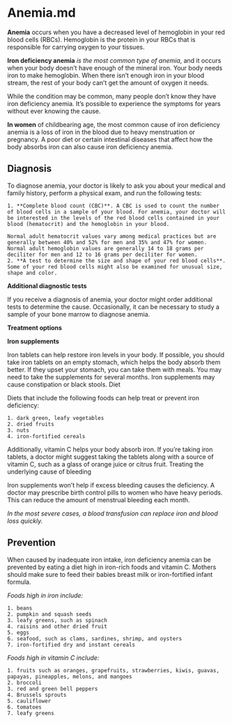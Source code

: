 # Anemia.md

**Anemia** occurs when you have a decreased level of hemoglobin in your red blood cells (RBCs). Hemoglobin is the protein in your RBCs that is responsible for carrying oxygen to your tissues.

**Iron deficiency anemia** _is the most common type of anemia_, and it occurs when your body doesn’t have enough of the mineral iron. Your body needs iron to make hemoglobin. When there isn’t enough iron in your blood stream, the rest of your body can’t get the amount of oxygen it needs.

While the condition may be common, many people don’t know they have iron deficiency anemia. It’s possible to experience the symptoms for years without ever knowing the cause.

**In women** of childbearing age, the most common cause of iron deficiency anemia is a loss of iron in the blood due to heavy menstruation or pregnancy. A poor diet or certain intestinal diseases that affect how the body absorbs iron can also cause iron deficiency anemia. 

## Diagnosis

To diagnose anemia, your doctor is likely to ask you about your medical and family history, perform a physical exam, and run the following tests:

    1. **Complete blood count (CBC)**. A CBC is used to count the number of blood cells in a sample of your blood. For anemia, your doctor will be interested in the levels of the red blood cells contained in your blood (hematocrit) and the hemoglobin in your blood.

    Normal adult hematocrit values vary among medical practices but are generally between 40% and 52% for men and 35% and 47% for women. Normal adult hemoglobin values are generally 14 to 18 grams per deciliter for men and 12 to 16 grams per deciliter for women.
    2. **A test to determine the size and shape of your red blood cells**. Some of your red blood cells might also be examined for unusual size, shape and color.

**Additional diagnostic tests**

If you receive a diagnosis of anemia, your doctor might order additional tests to determine the cause. Occasionally, it can be necessary to study a sample of your bone marrow to diagnose anemia.

**Treatment options**

**Iron supplements**

Iron tablets can help restore iron levels in your body. If possible, you should take iron tablets on an empty stomach, which helps the body absorb them better. If they upset your stomach, you can take them with meals. You may need to take the supplements for several months. Iron supplements may cause constipation or black stools.
Diet

Diets that include the following foods can help treat or prevent iron deficiency:

    1. dark green, leafy vegetables
    2. dried fruits
    3. nuts
    4. iron-fortified cereals 

Additionally, vitamin C helps your body absorb iron. If you’re taking iron tablets, a doctor might suggest taking the tablets along with a source of vitamin C, such as a glass of orange juice or citrus fruit.
Treating the underlying cause of bleeding

Iron supplements won’t help if excess bleeding causes the deficiency. A doctor may prescribe birth control pills to women who have heavy periods. This can reduce the amount of menstrual bleeding each month.

_In the most severe cases, a blood transfusion can replace iron and blood loss quickly._
## Prevention

When caused by inadequate iron intake, iron deficiency anemia can be prevented by eating a diet high in iron-rich foods and vitamin C. Mothers should make sure to feed their babies breast milk or iron-fortified infant formula.

_Foods high in iron include:_

    1. beans
    2. pumpkin and squash seeds
    3. leafy greens, such as spinach
    4. raisins and other dried fruit
    5. eggs
    6. seafood, such as clams, sardines, shrimp, and oysters
    7. iron-fortified dry and instant cereals

_Foods high in vitamin C include:_

    1. fruits such as oranges, grapefruits, strawberries, kiwis, guavas, papayas, pineapples, melons, and mangoes
    2. broccoli
    3. red and green bell peppers
    4. Brussels sprouts
    5. cauliflower
    6. tomatoes
    7. leafy greens
